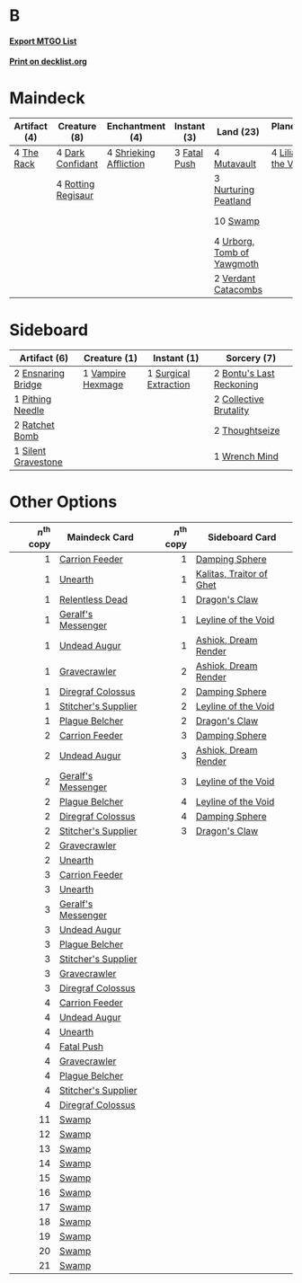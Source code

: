 # B

#### [Export MTGO List](../collection/B/B.txt)
#### [Print on decklist.org](http://decklist.org/?deckmain=1%09Collective%20Brutality%0A4%09Dark%20Confidant%0A3%09Fatal%20Push%0A4%09Inquisition%20of%20Kozilek%0A4%09Liliana%20of%20the%20Veil%0A4%09Mutavault%0A3%09Nurturing%20Peatland%0A4%09Raven's%20Crime%0A4%09Rotting%20Regisaur%0A4%09Shrieking%20Affliction%0A10%09Swamp%0A4%09The%20Rack%0A2%09Thoughtseize%0A4%09Urborg,%20Tomb%20of%20Yawgmoth%0A2%09Verdant%20Catacombs%0A3%09Wrench%20Mind&deckside=2%09Bontu's%20Last%20Reckoning%0A2%09Collective%20Brutality%0A2%09Ensnaring%20Bridge%0A1%09Pithing%20Needle%0A2%09Ratchet%20Bomb%0A1%09Silent%20Gravestone%0A1%09Surgical%20Extraction%0A2%09Thoughtseize%0A1%09Vampire%20Hexmage%0A1%09Wrench%20Mind)
# Maindeck

|                                   Artifact (4)                                    |                                        Creature (8)                                         |                                         Enchantment (4)                                         |                                      Instant (3)                                      |                                              Land (23)                                              |                                        Planeswalker (4)                                        |                                           Sorcery (14)                                            |
|-----------------------------------------------------------------------------------|---------------------------------------------------------------------------------------------|-------------------------------------------------------------------------------------------------|---------------------------------------------------------------------------------------|-----------------------------------------------------------------------------------------------------|------------------------------------------------------------------------------------------------|---------------------------------------------------------------------------------------------------|
|4 [The Rack](http://gatherer.wizards.com/Pages/Card/Details.aspx?multiverseid=1139)|4 [Dark Confidant](http://gatherer.wizards.com/Pages/Card/Details.aspx?multiverseid=397731)  |4 [Shrieking Affliction](http://gatherer.wizards.com/Pages/Card/Details.aspx?multiverseid=265409)|3 [Fatal Push](http://gatherer.wizards.com/Pages/Card/Details.aspx?multiverseid=423724)|4 [Mutavault](http://gatherer.wizards.com/Pages/Card/Details.aspx?multiverseid=370733)               |4 [Liliana of the Veil](http://gatherer.wizards.com/Pages/Card/Details.aspx?multiverseid=235597)|1 [Collective Brutality](http://gatherer.wizards.com/Pages/Card/Details.aspx?multiverseid=414380)  |
|                                                                                   |4 [Rotting Regisaur](http://gatherer.wizards.com/Pages/Card/Details.aspx?multiverseid=466865)|                                                                                                 |                                                                                       |3 [Nurturing Peatland](http://gatherer.wizards.com/Pages/Card/Details.aspx?multiverseid=464192)      |                                                                                                |4 [Inquisition of Kozilek](http://gatherer.wizards.com/Pages/Card/Details.aspx?multiverseid=416897)|
|                                                                                   |                                                                                             |                                                                                                 |                                                                                       |10 [Swamp](http://gatherer.wizards.com/Pages/Card/Details.aspx?multiverseid=439858)                  |                                                                                                |4 [Raven's Crime](http://gatherer.wizards.com/Pages/Card/Details.aspx?multiverseid=153487)         |
|                                                                                   |                                                                                             |                                                                                                 |                                                                                       |4 [Urborg, Tomb of Yawgmoth](http://gatherer.wizards.com/Pages/Card/Details.aspx?multiverseid=383425)|                                                                                                |2 [Thoughtseize](http://gatherer.wizards.com/Pages/Card/Details.aspx?multiverseid=438676)          |
|                                                                                   |                                                                                             |                                                                                                 |                                                                                       |2 [Verdant Catacombs](http://gatherer.wizards.com/Pages/Card/Details.aspx?multiverseid=405113)       |                                                                                                |3 [Wrench Mind](http://gatherer.wizards.com/Pages/Card/Details.aspx?multiverseid=438681)           |


# Sideboard

|                                         Artifact (6)                                         |                                        Creature (1)                                        |                                          Instant (1)                                           |                                            Sorcery (7)                                            |
|----------------------------------------------------------------------------------------------|--------------------------------------------------------------------------------------------|------------------------------------------------------------------------------------------------|---------------------------------------------------------------------------------------------------|
|2 [Ensnaring Bridge](http://gatherer.wizards.com/Pages/Card/Details.aspx?multiverseid=15866)  |1 [Vampire Hexmage](http://gatherer.wizards.com/Pages/Card/Details.aspx?multiverseid=389735)|1 [Surgical Extraction](http://gatherer.wizards.com/Pages/Card/Details.aspx?multiverseid=397706)|2 [Bontu's Last Reckoning](http://gatherer.wizards.com/Pages/Card/Details.aspx?multiverseid=430749)|
|1 [Pithing Needle](http://gatherer.wizards.com/Pages/Card/Details.aspx?multiverseid=129526)   |                                                                                            |                                                                                                |2 [Collective Brutality](http://gatherer.wizards.com/Pages/Card/Details.aspx?multiverseid=414380)  |
|2 [Ratchet Bomb](http://gatherer.wizards.com/Pages/Card/Details.aspx?multiverseid=370623)     |                                                                                            |                                                                                                |2 [Thoughtseize](http://gatherer.wizards.com/Pages/Card/Details.aspx?multiverseid=438676)          |
|1 [Silent Gravestone](http://gatherer.wizards.com/Pages/Card/Details.aspx?multiverseid=439846)|                                                                                            |                                                                                                |1 [Wrench Mind](http://gatherer.wizards.com/Pages/Card/Details.aspx?multiverseid=438681)           |


# Other Options

|*n*<sup>th</sup> copy|                                        Maindeck Card                                         |*n*<sup>th</sup> copy|                                          Sideboard Card                                           |
|--------------------:|----------------------------------------------------------------------------------------------|--------------------:|---------------------------------------------------------------------------------------------------|
|                    1|[Carrion Feeder](http://gatherer.wizards.com/Pages/Card/Details.aspx?multiverseid=210133)     |                    1|[Damping Sphere](http://gatherer.wizards.com/Pages/Card/Details.aspx?multiverseid=443101)          |
|                    1|[Unearth](http://gatherer.wizards.com/Pages/Card/Details.aspx?multiverseid=442102)            |                    1|[Kalitas, Traitor of Ghet](http://gatherer.wizards.com/Pages/Card/Details.aspx?multiverseid=407596)|
|                    1|[Relentless Dead](http://gatherer.wizards.com/Pages/Card/Details.aspx?multiverseid=409881)    |                    1|[Dragon's Claw](http://gatherer.wizards.com/Pages/Card/Details.aspx?multiverseid=129527)           |
|                    1|[Geralf's Messenger](http://gatherer.wizards.com/Pages/Card/Details.aspx?multiverseid=243250) |                    1|[Leyline of the Void](http://gatherer.wizards.com/Pages/Card/Details.aspx?multiverseid=107682)     |
|                    1|[Undead Augur](http://gatherer.wizards.com/Pages/Card/Details.aspx?multiverseid=464061)       |                    1|[Ashiok, Dream Render](http://gatherer.wizards.com/Pages/Card/Details.aspx?multiverseid=461155)    |
|                    1|[Gravecrawler](http://gatherer.wizards.com/Pages/Card/Details.aspx?multiverseid=409635)       |                    2|[Ashiok, Dream Render](http://gatherer.wizards.com/Pages/Card/Details.aspx?multiverseid=461155)    |
|                    1|[Diregraf Colossus](http://gatherer.wizards.com/Pages/Card/Details.aspx?multiverseid=409854)  |                    2|[Damping Sphere](http://gatherer.wizards.com/Pages/Card/Details.aspx?multiverseid=443101)          |
|                    1|[Stitcher's Supplier](http://gatherer.wizards.com/Pages/Card/Details.aspx?multiverseid=447257)|                    2|[Leyline of the Void](http://gatherer.wizards.com/Pages/Card/Details.aspx?multiverseid=107682)     |
|                    1|[Plague Belcher](http://gatherer.wizards.com/Pages/Card/Details.aspx?multiverseid=426806)     |                    2|[Dragon's Claw](http://gatherer.wizards.com/Pages/Card/Details.aspx?multiverseid=129527)           |
|                    2|[Carrion Feeder](http://gatherer.wizards.com/Pages/Card/Details.aspx?multiverseid=210133)     |                    3|[Damping Sphere](http://gatherer.wizards.com/Pages/Card/Details.aspx?multiverseid=443101)          |
|                    2|[Undead Augur](http://gatherer.wizards.com/Pages/Card/Details.aspx?multiverseid=464061)       |                    3|[Ashiok, Dream Render](http://gatherer.wizards.com/Pages/Card/Details.aspx?multiverseid=461155)    |
|                    2|[Geralf's Messenger](http://gatherer.wizards.com/Pages/Card/Details.aspx?multiverseid=243250) |                    3|[Leyline of the Void](http://gatherer.wizards.com/Pages/Card/Details.aspx?multiverseid=107682)     |
|                    2|[Plague Belcher](http://gatherer.wizards.com/Pages/Card/Details.aspx?multiverseid=426806)     |                    4|[Leyline of the Void](http://gatherer.wizards.com/Pages/Card/Details.aspx?multiverseid=107682)     |
|                    2|[Diregraf Colossus](http://gatherer.wizards.com/Pages/Card/Details.aspx?multiverseid=409854)  |                    4|[Damping Sphere](http://gatherer.wizards.com/Pages/Card/Details.aspx?multiverseid=443101)          |
|                    2|[Stitcher's Supplier](http://gatherer.wizards.com/Pages/Card/Details.aspx?multiverseid=447257)|                    3|[Dragon's Claw](http://gatherer.wizards.com/Pages/Card/Details.aspx?multiverseid=129527)           |
|                    2|[Gravecrawler](http://gatherer.wizards.com/Pages/Card/Details.aspx?multiverseid=409635)       |                     |                                                                                                   |
|                    2|[Unearth](http://gatherer.wizards.com/Pages/Card/Details.aspx?multiverseid=442102)            |                     |                                                                                                   |
|                    3|[Carrion Feeder](http://gatherer.wizards.com/Pages/Card/Details.aspx?multiverseid=210133)     |                     |                                                                                                   |
|                    3|[Unearth](http://gatherer.wizards.com/Pages/Card/Details.aspx?multiverseid=442102)            |                     |                                                                                                   |
|                    3|[Geralf's Messenger](http://gatherer.wizards.com/Pages/Card/Details.aspx?multiverseid=243250) |                     |                                                                                                   |
|                    3|[Undead Augur](http://gatherer.wizards.com/Pages/Card/Details.aspx?multiverseid=464061)       |                     |                                                                                                   |
|                    3|[Plague Belcher](http://gatherer.wizards.com/Pages/Card/Details.aspx?multiverseid=426806)     |                     |                                                                                                   |
|                    3|[Stitcher's Supplier](http://gatherer.wizards.com/Pages/Card/Details.aspx?multiverseid=447257)|                     |                                                                                                   |
|                    3|[Gravecrawler](http://gatherer.wizards.com/Pages/Card/Details.aspx?multiverseid=409635)       |                     |                                                                                                   |
|                    3|[Diregraf Colossus](http://gatherer.wizards.com/Pages/Card/Details.aspx?multiverseid=409854)  |                     |                                                                                                   |
|                    4|[Carrion Feeder](http://gatherer.wizards.com/Pages/Card/Details.aspx?multiverseid=210133)     |                     |                                                                                                   |
|                    4|[Undead Augur](http://gatherer.wizards.com/Pages/Card/Details.aspx?multiverseid=464061)       |                     |                                                                                                   |
|                    4|[Unearth](http://gatherer.wizards.com/Pages/Card/Details.aspx?multiverseid=442102)            |                     |                                                                                                   |
|                    4|[Fatal Push](http://gatherer.wizards.com/Pages/Card/Details.aspx?multiverseid=423724)         |                     |                                                                                                   |
|                    4|[Gravecrawler](http://gatherer.wizards.com/Pages/Card/Details.aspx?multiverseid=409635)       |                     |                                                                                                   |
|                    4|[Plague Belcher](http://gatherer.wizards.com/Pages/Card/Details.aspx?multiverseid=426806)     |                     |                                                                                                   |
|                    4|[Stitcher's Supplier](http://gatherer.wizards.com/Pages/Card/Details.aspx?multiverseid=447257)|                     |                                                                                                   |
|                    4|[Diregraf Colossus](http://gatherer.wizards.com/Pages/Card/Details.aspx?multiverseid=409854)  |                     |                                                                                                   |
|                   11|[Swamp](http://gatherer.wizards.com/Pages/Card/Details.aspx?multiverseid=439858)              |                     |                                                                                                   |
|                   12|[Swamp](http://gatherer.wizards.com/Pages/Card/Details.aspx?multiverseid=439858)              |                     |                                                                                                   |
|                   13|[Swamp](http://gatherer.wizards.com/Pages/Card/Details.aspx?multiverseid=439858)              |                     |                                                                                                   |
|                   14|[Swamp](http://gatherer.wizards.com/Pages/Card/Details.aspx?multiverseid=439858)              |                     |                                                                                                   |
|                   15|[Swamp](http://gatherer.wizards.com/Pages/Card/Details.aspx?multiverseid=439858)              |                     |                                                                                                   |
|                   16|[Swamp](http://gatherer.wizards.com/Pages/Card/Details.aspx?multiverseid=439858)              |                     |                                                                                                   |
|                   17|[Swamp](http://gatherer.wizards.com/Pages/Card/Details.aspx?multiverseid=439858)              |                     |                                                                                                   |
|                   18|[Swamp](http://gatherer.wizards.com/Pages/Card/Details.aspx?multiverseid=439858)              |                     |                                                                                                   |
|                   19|[Swamp](http://gatherer.wizards.com/Pages/Card/Details.aspx?multiverseid=439858)              |                     |                                                                                                   |
|                   20|[Swamp](http://gatherer.wizards.com/Pages/Card/Details.aspx?multiverseid=439858)              |                     |                                                                                                   |
|                   21|[Swamp](http://gatherer.wizards.com/Pages/Card/Details.aspx?multiverseid=439858)              |                     |                                                                                                   |

